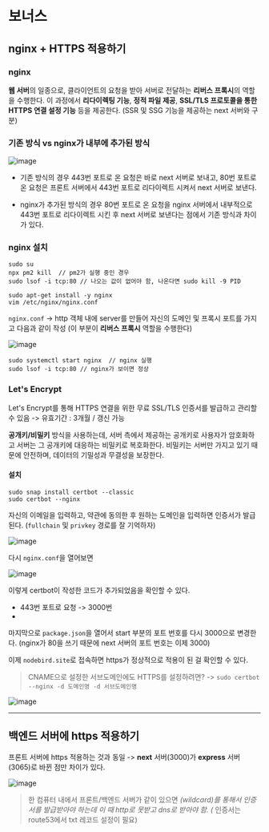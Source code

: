 # 보너스

## nginx + HTTPS 적용하기

### nginx

**웹 서버**의 일종으로, 클라이언트의 요청을 받아 서버로 전달하는 **리버스 프록시**의 역할을 수행한다. 이 과정에서 **리다이렉팅 기능**, **정적 파일 제공**, **SSL/TLS 프로토콜을 통한 HTTPS 연결 설정 기능** 등을 제공한다. (SSR 및 SSG 기능을 제공하는 next 서버와 구분)

### 기존 방식 vs nginx가 내부에 추가된 방식

![image](https://github.com/rhfo0509/react-nodebird/assets/85874042/44513cb1-f4af-412d-b9e3-833b3833e347)

* 기존 방식의 경우 443번 포트로 온 요청은 바로 next 서버로 보내고, 80번 포트로 온 요청은 프론트 서버에서 443번 포트로 리다이렉트 시켜서 next 서버로 보낸다.

* nginx가 추가된 방식의 경우 80번 포트로 온 요청을 nginx 서버에서 내부적으로 443번 포트로 리다이렉트 시킨 후 next 서버로 보낸다는 점에서 기존 방식과 차이가 있다.

### nginx 설치

```
sudo su
npx pm2 kill  // pm2가 실행 중인 경우
sudo lsof -i tcp:80 // 나오는 값이 없어야 함, 나온다면 sudo kill -9 PID

sudo apt-get install -y nginx
vim /etc/nginx/nginx.conf
```

`nginx.conf` -> http 객체 내에 server를 만들어 자신의 도메인 및 프록시 포트를 가지고 다음과 같이 작성 (이 부분이 **리버스 프록시** 역할을 수행한다)

![image](https://github.com/rhfo0509/react-nodebird/assets/85874042/05d2d816-a3c3-4971-8ad1-b5a4ec5b64b6)

```
sudo systemctl start nginx  // nginx 실행
sudo lsof -i tcp:80 // nginx가 보이면 정상
```

### Let's Encrypt

Let's Encrypt를 통해 HTTPS 연결을 위한 무료 SSL/TLS 인증서를 발급하고 관리할 수 있음 -> 유효기간 : 3개월 / 갱신 가능

**공개키/비밀키** 방식을 사용하는데, 서버 측에서 제공하는 공개키로 사용자가 암호화하고 서버는 그 공개키에 대응하는 비밀키로 복호화한다. 비밀키는 서버만 가지고 있기 때문에 안전하며, 데이터의 기밀성과 무결성을 보장한다.

#### 설치

```
sudo snap install certbot --classic
sudo certbot --nginx
```

자신의 이메일을 입력하고, 약관에 동의한 후 원하는 도메인을 입력하면 인증서가 발급된다. (`fullchain` 및 `privkey` 경로를 잘 기억하자)

![image](https://github.com/rhfo0509/react-nodebird/assets/85874042/e520b430-9078-4214-8ad4-30786656a539)

다시 `nginx.conf`을 열어보면

![image](https://github.com/rhfo0509/react-nodebird/assets/85874042/6ae89518-b283-44b6-a170-a37f53cfd17d)

이렇게 certbot이 작성한 코드가 추가되었음을 확인할 수 있다.
* 443번 포트로 요청 -> 3000번 
* 

마지막으로 `package.json`을 열어서 start 부분의 포트 번호를 다시 3000으로 변경한다. (nginx가 80을 쓰기 때문에 next 서버의 포트 번호는 이제 3000)

이제 `nodebird.site`로 접속하면 https가 정상적으로 적용이 된 걸 확인할 수 있다.

> CNAME으로 설정한 서브도메인에도 HTTPS를 설정하려면? -> `sudo certbot --nginx -d 도메인명 -d 서브도메인명`

![image](https://github.com/rhfo0509/react-nodebird/assets/85874042/b690e5ac-0fcb-438d-bbf9-0095a8ff323a)

---

## 백엔드 서버에 https 적용하기

프론트 서버에 https 적용하는 것과 동일 -> **next** 서버(3000)가 **express** 서버(3065)로 바뀐 점만 차이가 있다. 

![image](https://github.com/rhfo0509/react-nodebird/assets/85874042/8169c817-fdbb-4ce4-8da3-218bec363e73)

> 한 컴퓨터 내에서 프론트/백엔드 서버가 같이 있으면 *(wildcard)를 통해서 인증서를 발급받아야 하는데 이 때 http로 못받고 dns로 받아야 함. (* 인증서는 route53에서 txt 레코드 설정이 필요)




